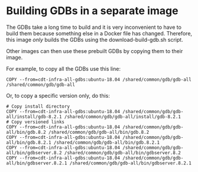 Building GDBs in a separate image
=================================

The GDBs take a long time to build and it is very inconvenient to have to build them
because something else in a Docker file has changed. Therefore, this image *only*
builds the GDBs using the download-build-gdb.sh script.

Other images can then use these prebuilt GDBs by copying them to their image.

For example, to copy all the GDBs use this line:

```
COPY --from=cdt-infra-all-gdbs:ubuntu-18.04 /shared/common/gdb/gdb-all /shared/common/gdb/gdb-all
```

Or, to copy a specific version only, do this:

```
# Copy install directory
COPY --from=cdt-infra-all-gdbs:ubuntu-18.04 /shared/common/gdb/gdb-all/install/gdb-8.2.1 /shared/common/gdb/gdb-all/install/gdb-8.2.1
# Copy versioned links
COPY --from=cdt-infra-all-gdbs:ubuntu-18.04 /shared/common/gdb/gdb-all/bin/gdb.8.2 /shared/common/gdb/gdb-all/bin/gdb.8.2
COPY --from=cdt-infra-all-gdbs:ubuntu-18.04 /shared/common/gdb/gdb-all/bin/gdb.8.2.1 /shared/common/gdb/gdb-all/bin/gdb.8.2.1
COPY --from=cdt-infra-all-gdbs:ubuntu-18.04 /shared/common/gdb/gdb-all/bin/gdbserver.8.2 /shared/common/gdb/gdb-all/bin/gdbserver.8.2
COPY --from=cdt-infra-all-gdbs:ubuntu-18.04 /shared/common/gdb/gdb-all/bin/gdbserver.8.2.1 /shared/common/gdb/gdb-all/bin/gdbserver.8.2.1
```
